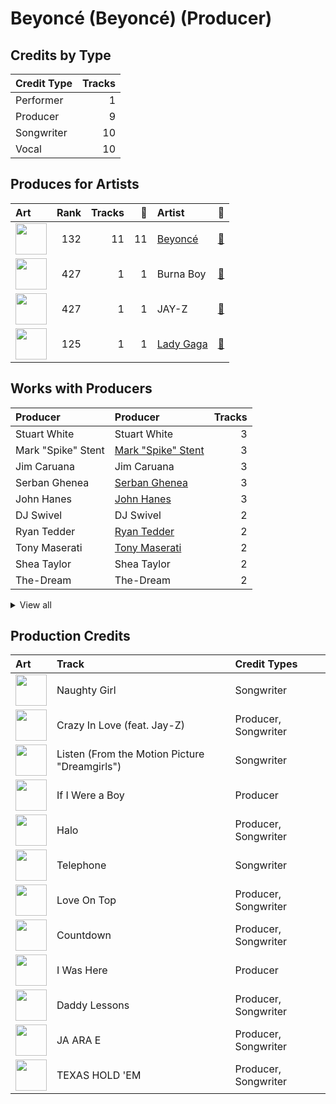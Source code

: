 # Beyoncé (Beyoncé) (Producer)

## Credits by Type

| Credit Type | Tracks |
|:---|---:|
| Performer | 1 |
| Producer | 9 |
| Songwriter | 10 |
| Vocal | 10 |

## Produces for Artists

| Art | Rank | Tracks | 💚 | Artist | 🔗 |
|:---|---:|---:|---:|:---|:---|
| <img src="https://i.scdn.co/image/ab6761610000e5eb247f44069c0bd1781df2f785" alt="" width="50" /> | 132 | 11 | 11 | [Beyoncé](../../artists/beyoncé/overview.md) | [🔗](https://open.spotify.com/artist/6vWDO969PvNqNYHIOW5v0m) |
| <img src="https://i.scdn.co/image/ab6761610000e5eb2d405f4858ce3cd52d409c98" alt="" width="50" /> | 427 | 1 | 1 | Burna Boy | [🔗](https://open.spotify.com/artist/3wcj11K77LjEY1PkEazffa) |
| <img src="https://i.scdn.co/image/ab6761610000e5ebc75afcd5a9027f60eaebb5e4" alt="" width="50" /> | 427 | 1 | 1 | JAY-Z | [🔗](https://open.spotify.com/artist/3nFkdlSjzX9mRTtwJOzDYB) |
| <img src="https://i.scdn.co/image/ab6761610000e5eb515dea0684e8e716852e24e0" alt="" width="50" /> | 125 | 1 | 1 | [Lady Gaga](../../artists/lady_gaga/overview.md) | [🔗](https://open.spotify.com/artist/1HY2Jd0NmPuamShAr6KMms) |

## Works with Producers

| Producer | Producer | Tracks |
|:---|:---|---:|
| Stuart White | Stuart White | 3 |
| Mark "Spike" Stent | [Mark "Spike" Stent](../mark__spike__stent/overview.md) | 3 |
| Jim Caruana | Jim Caruana | 3 |
| Serban Ghenea | [Serban Ghenea](../serban_ghenea/overview.md) | 3 |
| John Hanes | [John Hanes](../john_hanes/overview.md) | 3 |
| DJ Swivel | DJ Swivel | 2 |
| Ryan Tedder | [Ryan Tedder](../ryan_tedder/overview.md) | 2 |
| Tony Maserati | [Tony Maserati](../tony_maserati/overview.md) | 2 |
| Shea Taylor | Shea Taylor | 2 |
| The-Dream | The-Dream | 2 |


<details>
<summary>View all</summary>

| Producer | Producer | Tracks |
|:---|:---|---:|
| Derek Dixie | Derek Dixie | 2 |
| Rich Harrison | Rich Harrison | 1 |
| Diana Gordon | Diana Gordon | 1 |
| Cecil Bernardy | Cecil Bernardy | 1 |
| Donna Summer | Donna Summer | 1 |
| Lazonate Franklin | Lazonate Franklin | 1 |
| Anne Preven | Anne Preven | 1 |
| Raphael Saadiq | Raphael Saadiq | 1 |
| Michael Bivins | Michael Bivins | 1 |
| Richard "P2J" Isong | Richard "P2J" Isong | 1 |
| Kuk Harrell | Kuk Harrell | 1 |
| Robert Waller | Robert Waller | 1 |
| Hit-Boy | Hit-Boy | 1 |
| Pat Thrall | Pat Thrall | 1 |
| Nate Ferraro | Nate Ferraro | 1 |
| Paul Foley | Paul Foley | 1 |
| Andrea Roberts | Andrea Roberts | 1 |
| David Campbell | David Campbell | 1 |
| Hotae Alexander Jang | Hotae Alexander Jang | 1 |
| Brent Kutzle | Brent Kutzle | 1 |
| JAY-Z | JAY-Z | 1 |
| Lowell | Lowell | 1 |
| E. Kidd Bogart | E. Kidd Bogart | 1 |
| Toby Gad | Toby Gad | 1 |
| BC Jean | BC Jean | 1 |
| Cainon Lamb | Cainon Lamb | 1 |
| Kevin Cossom | Kevin Cossom | 1 |
| bülow | bülow (bülow) | 1 |
| Jolie Levine | Jolie Levine | 1 |
| Scott Cutler | Scott Cutler | 1 |
| Mariel Gomerez | Mariel Gomerez | 1 |
| Alex Nibley | Alex Nibley | 1 |
| Ester Dean | Ester Dean | 1 |
| Dabling Harward | Dabling Harward | 1 |
| Aaron Renner | Aaron Renner | 1 |
| Angela Beyince | Angela Beyince | 1 |
| Alex Delicata | Alex Delicata | 1 |
| The Underdogs | The Underdogs | 1 |
| Eugene Record | Eugene Record | 1 |
| Henry Krieger | Henry Krieger | 1 |
| Brian Vincent Bates | Brian Vincent Bates | 1 |
| Pete Bellotte | Pete Bellotte | 1 |
| Scott Storch | Scott Storch | 1 |
| Giorgio Moroder | Giorgio Moroder | 1 |
| Matheus Braz | Matheus Braz | 1 |
| John Silas Cranfield | John Silas Cranfield | 1 |
| Julie Frost | Julie Frost | 1 |
| Mike "Handz" Donaldson | Mike "Handz" Donaldson | 1 |
| Manny Marroquin | [Manny Marroquin](../manny_marroquin/overview.md) | 1 |
| Rodney Jerkins | Rodney Jerkins | 1 |
| Wanya Morris | Wanya Morris | 1 |
| Lady Gaga | [Lady Gaga](../lady_gaga/overview.md) | 1 |
| Diane Warren | Diane Warren | 1 |
| Carlos Bedoya | Carlos Bedoya | 1 |
| Rommel Nino Villanueva | Rommel Nino Villanueva | 1 |
| Chris Spilfogel | Chris Spilfogel | 1 |
| Burna Boy | Burna Boy | 1 |
| Hisashi Mizoguchi | Hisashi Mizoguchi | 1 |
| LaShawn Daniels | LaShawn Daniels | 1 |
| Nathan Morris | Nathan Morris | 1 |

</details>


## Production Credits

| Art | Track | Credit Types |
|:---|:---|:---|
| <img src="https://i.scdn.co/image/ab67616d0000b27345680a4a57c97894490a01c1" alt="" width="50" /> | Naughty Girl | Songwriter |
| <img src="https://i.scdn.co/image/ab67616d0000b27345680a4a57c97894490a01c1" alt="" width="50" /> | Crazy In Love (feat. Jay-Z) | Producer, Songwriter |
| <img src="https://i.scdn.co/image/ab67616d0000b273026e88f624dfb96f2e1ef10b" alt="" width="50" /> | Listen (From the Motion Picture "Dreamgirls") | Songwriter |
| <img src="https://i.scdn.co/image/ab67616d0000b273e13de7b8662b085b0885ffef" alt="" width="50" /> | If I Were a Boy | Producer |
| <img src="https://i.scdn.co/image/ab67616d0000b273e13de7b8662b085b0885ffef" alt="" width="50" /> | Halo | Producer, Songwriter |
| <img src="https://i.scdn.co/image/ab67616d0000b2735c9890c0456a3719eeecd8aa" alt="" width="50" /> | Telephone | Songwriter |
| <img src="https://i.scdn.co/image/ab67616d0000b273ff5429125128b43572dbdccd" alt="" width="50" /> | Love On Top | Producer, Songwriter |
| <img src="https://i.scdn.co/image/ab67616d0000b273ff5429125128b43572dbdccd" alt="" width="50" /> | Countdown | Producer, Songwriter |
| <img src="https://i.scdn.co/image/ab67616d0000b273ff5429125128b43572dbdccd" alt="" width="50" /> | I Was Here | Producer |
| <img src="https://i.scdn.co/image/ab67616d0000b27389992f4d7d4ab94937bf9e23" alt="" width="50" /> | Daddy Lessons | Producer, Songwriter |
| <img src="https://i.scdn.co/image/ab67616d0000b2734ccc03169b086af698178a99" alt="" width="50" /> | JA ARA E | Producer, Songwriter |
| <img src="https://i.scdn.co/image/ab67616d0000b2731572698fff8a1db257a53599" alt="" width="50" /> | TEXAS HOLD 'EM | Producer, Songwriter |
